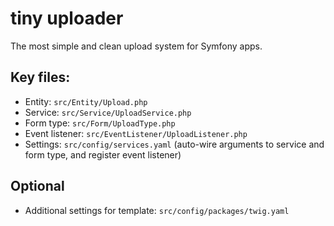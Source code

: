 # tiny uploader

The most simple and clean upload system for Symfony apps.

## Key files:

- Entity: `src/Entity/Upload.php`
- Service: `src/Service/UploadService.php`
- Form type: `src/Form/UploadType.php`
- Event listener: `src/EventListener/UploadListener.php`
- Settings: `src/config/services.yaml` (auto-wire arguments to service and form type, and register event listener)

## Optional

- Additional settings for template: `src/config/packages/twig.yaml`